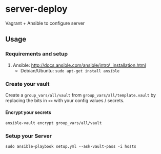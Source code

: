 # server-deploy

Vagrant + Ansible to configure server

## Usage

### Requirements and setup

1. Ansible: http://docs.ansible.com/ansible/intro\_installation.html
   * Debian/Ubuntu: `sudo apt-get install ansible`

### Create your vault

Create a `group_vars/all/vault` from `group_vars/all/template.vault`
by replacing the bits in `<>` with your config values / secrets.

#### Encrypt your secrets

    ansible-vault encrypt group_vars/all/vault

### Setup your Server

    sudo ansible-playbook setup.yml --ask-vault-pass -i hosts
